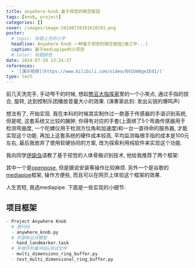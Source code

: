 ```yaml
---
title: anywhere-knob 基于视觉的隔空旋钮
tags: [knob, project]
categories: []
cover: /images/image-20240720181610191.png
poster:
  # topic: 标题上方的小字
  headline: Anywhere Knob 一种基于视觉的隔空旋钮[施工中...]
  caption: 基于mediapipe的小项目
  # color: 标题颜色
date: 2024-07-20 13:24:27
references:
  - '[演示视频](https://www.bilibili.com/video/BV1Um8ge1Ed1/)'
type: tech
---
```


前几天洗完手, 手动甩干的时候, 想起[憨豆大指挥家](https://www.bilibili.com/video/BV16x411a7ks/?share_source=copy_web&vd_source=47acea7336f7a6befaace953ceacec83&t=265)里的一个小笑点, 通过手指的捏合, 旋转, 达到控制乐团播放音量大小的效果. (演奏家此刻: 发出尖锐的爆鸣声)

<!-- more -->

想法有了, 开始实现. 我在本科的时候其实制作过一款基于传感器的手语识别系统, 但是呢, 这套系统又比较的臃肿, 你得有对应的手套(上面绑了5个弯曲传感器用于检测弯曲度, 一个陀螺仪用于检测方位角和加速度)和一台一直待命的服务器, 才能实现这个功能. 再加上这套系统的硬件成本较高, 平均监测每根手指的成本是100元左右, 最后我放弃了使用软硬协同的方案, 改为探索利用纯软件来实现这个功能.

我向同学[伊諭刍](https://space.bilibili.com/65190719)请教了基于视觉的人体骨骼识别技术, 他给我推荐了两个框架: 

其中一个是[openpose](https://github.com/CMU-Perceptual-Computing-Lab/openpose), 但是据说安装等操作比较麻烦. 另外一个是谷歌的[mediapipe](https://github.com/google/mediapipe)框架, 操作方便些, 而且可以在网页上体验这个框架的效果. 

人生苦短, 我选mediapipe. 下面是一些实现的小细节:

## 项目框架

```Python
- Project Anywhere Knob
  # 源代码
  - anywhere_knob.py
  # 手部标记点模型
  - hand_landmarker.task
  # 多维环形缓冲区&测试文件
  - multi_dimensions_ring_buffer.py
  - test_multi_dimensional_ring_buffer.py

```